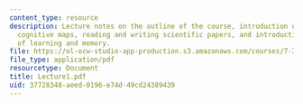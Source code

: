 ```yaml
---
content_type: resource
description: Lecture notes on the outline of the course, introduction of participants,
  cognitive maps, reading and writing scientific papers, and introduction to the study
  of learning and memory.
file: https://ol-ocw-studio-app-production.s3.amazonaws.com/courses/7-346-synaptic-plasticity-and-memory-from-molecules-to-behavior-fall-2007/37728348aeed0196e74d49cd24389439_Lecture1.pdf
file_type: application/pdf
resourcetype: Document
title: Lecture1.pdf
uid: 37728348-aeed-0196-e74d-49cd24389439
---
```

